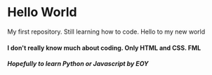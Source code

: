 # Hello World
My first repository. Still learning how to code. Hello to my new world 
#### I don't really know much about coding. Only HTML and CSS. FML 
##### Hopefully to learn Python or Javascript by EOY

